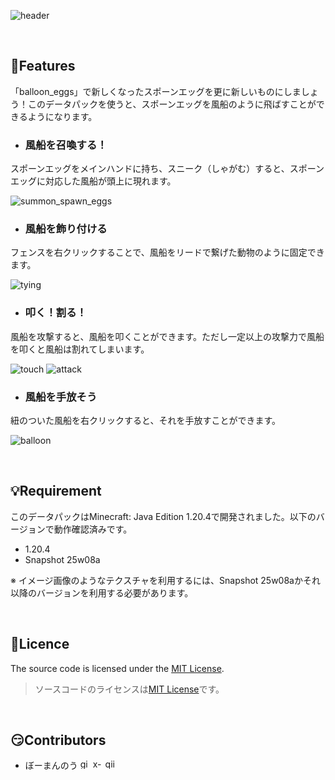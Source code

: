 ![header](https://github.com/user-attachments/assets/f05f6080-a3a3-4998-9a22-ec9e09bcf0b6)

<br>

## 📌Features
「balloon_eggs」で新しくなったスポーンエッグを更に新しいものにしましょう！このデータパックを使うと、スポーンエッグを風船のように飛ばすことができるようになります。

- ### 風船を召喚する！
スポーンエッグをメインハンドに持ち、スニーク（しゃがむ）すると、スポーンエッグに対応した風船が頭上に現れます。

![summon_spawn_eggs](https://github.com/user-attachments/assets/c3a4c61e-ccb2-4876-9d10-b48ea5a19917)

- ### 風船を飾り付ける
フェンスを右クリックすることで、風船をリードで繋げた動物のように固定できます。

![tying](https://github.com/user-attachments/assets/430e7d89-3205-4b31-924a-b0cd2b5cbd8b)

- ### 叩く！割る！
風船を攻撃すると、風船を叩くことができます。ただし一定以上の攻撃力で風船を叩くと風船は割れてしまいます。

![touch](https://github.com/user-attachments/assets/5e5ccf86-75e1-40a5-8a98-b6c7c6860d2c)
![attack](https://github.com/user-attachments/assets/3afba9b3-4419-4c11-b804-37100158c02b)

- ### 風船を手放そう
紐のついた風船を右クリックすると、それを手放すことができます。

![balloon](https://github.com/user-attachments/assets/cc9d328b-7934-4ea4-a0ab-2610a85245e4)




<br>

## 💡Requirement
このデータパックはMinecraft: Java Edition 1.20.4で開発されました。以下のバージョンで動作確認済みです。
- 1.20.4
- Snapshot 25w08a

※ イメージ画像のようなテクスチャを利用するには、Snapshot 25w08aかそれ以降のバージョンを利用する必要があります。

<br>

## 🪪Licence
The source code is licensed under the [MIT License](https://opensource.org/license/mit).
<br>
> ソースコードのライセンスは[MIT License](https://opensource.org/license/mit)です。

<br>

## 😏Contributors
- ぼーまんのう
[<img width="16" alt="github-mark" src="https://github.com/user-attachments/assets/aac2e70c-0694-49e9-8648-1970c08a57bd">](https://github.com/Sea-cl0g)
[<img width="16" alt="x-logo-black" src="https://github.com/user-attachments/assets/dc730c9f-8d64-493f-a78c-ff7206166759">](https://x.com/boo_manKnow408)
[<img width="16" alt="qiita-image" src="https://github.com/user-attachments/assets/7ee1aa97-82b1-49b8-8e2b-1c2a0c0dc613">](https://qiita.com/boo_manKnow)
